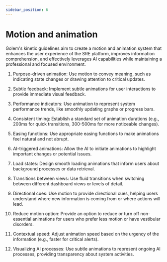 ```yaml
---
sidebar_position: 6
---
```


# Motion and animation

Golem's kinetic guidelines aim to create a motion and animation system that enhances the user experience of the SRE platform, improves information comprehension, and effectively leverages AI capabilities while maintaining a professional and focused environment.

1. Purpose-driven animation: Use motion to convey meaning, such as indicating state changes or drawing attention to critical updates.

2. Subtle feedback: Implement subtle animations for user interactions to provide immediate visual feedback.

3. Performance indicators: Use animation to represent system performance trends, like smoothly updating graphs or progress bars.

4. Consistent timing: Establish a standard set of animation durations (e.g., 200ms for quick transitions, 300-500ms for more noticeable changes).

5. Easing functions: Use appropriate easing functions to make animations feel natural and not abrupt.

6. AI-triggered animations: Allow the AI to initiate animations to highlight important changes or potential issues.

7. Load states: Design smooth loading animations that inform users about background processes or data retrieval.

8. Transitions between views: Use fluid transitions when switching between different dashboard views or levels of detail.

9. Directional cues: Use motion to provide directional cues, helping users understand where new information is coming from or where actions will lead.

10. Reduce motion option: Provide an option to reduce or turn off non-essential animations for users who prefer less motion or have vestibular disorders.

11. Contextual speed: Adjust animation speed based on the urgency of the information (e.g., faster for critical alerts).

12. Visualizing AI processes: Use subtle animations to represent ongoing AI processes, providing transparency about system activities.
